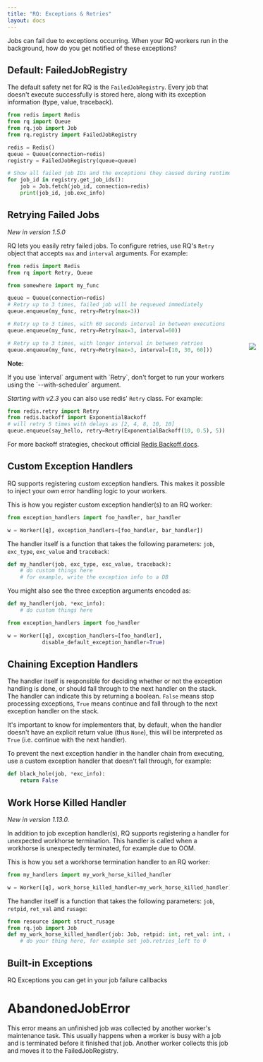```yaml
---
title: "RQ: Exceptions & Retries"
layout: docs
---
```


Jobs can fail due to exceptions occurring. When your RQ workers run in the
background, how do you get notified of these exceptions?

## Default: FailedJobRegistry

The default safety net for RQ is the `FailedJobRegistry`. Every job that doesn't
execute successfully is stored here, along with its exception information (type,
value, traceback).

```python
from redis import Redis
from rq import Queue
from rq.job import Job
from rq.registry import FailedJobRegistry

redis = Redis()
queue = Queue(connection=redis)
registry = FailedJobRegistry(queue=queue)

# Show all failed job IDs and the exceptions they caused during runtime
for job_id in registry.get_job_ids():
    job = Job.fetch(job_id, connection=redis)
    print(job_id, job.exc_info)
```

## Retrying Failed Jobs

_New in version 1.5.0_

RQ lets you easily retry failed jobs. To configure retries, use RQ's
`Retry` object that accepts `max` and `interval` arguments. For example:

```python
from redis import Redis
from rq import Retry, Queue

from somewhere import my_func

queue = Queue(connection=redis)
# Retry up to 3 times, failed job will be requeued immediately
queue.enqueue(my_func, retry=Retry(max=3))

# Retry up to 3 times, with 60 seconds interval in between executions
queue.enqueue(my_func, retry=Retry(max=3, interval=60))

# Retry up to 3 times, with longer interval in between retries
queue.enqueue(my_func, retry=Retry(max=3, interval=[10, 30, 60]))
```

<div class="warning" >
    <img style="float: right; margin-right: -60px; margin-top: -38px" src="/img/warning.png" />
    <strong>Note:</strong>
    <p markdown="1">
        If you use `interval` argument with `Retry`, don't forget to run your workers using
        the `--with-scheduler` argument.
    </p>
</div>

_Starting with v2.3_ you can also use redis' `Retry` class. For example:

```python
from redis.retry import Retry
from redis.backoff import ExponentialBackoff
# will retry 5 times with delays as [2, 4, 8, 10, 10]
queue.enqueue(say_hello, retry=Retry(ExponentialBackoff(10, 0.5), 5))
```

For more backoff strategies, checkout official [Redis Backoff docs](https://redis-py.readthedocs.io/en/stable/backoff.html#backoff-label).


## Custom Exception Handlers

RQ supports registering custom exception handlers. This makes it possible to
inject your own error handling logic to your workers.

This is how you register custom exception handler(s) to an RQ worker:

```python
from exception_handlers import foo_handler, bar_handler

w = Worker([q], exception_handlers=[foo_handler, bar_handler])
```

The handler itself is a function that takes the following parameters: `job`,
`exc_type`, `exc_value` and `traceback`:

```python
def my_handler(job, exc_type, exc_value, traceback):
    # do custom things here
    # for example, write the exception info to a DB

```

You might also see the three exception arguments encoded as:

```python
def my_handler(job, *exc_info):
    # do custom things here
```

```python
from exception_handlers import foo_handler

w = Worker([q], exception_handlers=[foo_handler],
           disable_default_exception_handler=True)
```


## Chaining Exception Handlers

The handler itself is responsible for deciding whether or not the exception
handling is done, or should fall through to the next handler on the stack.
The handler can indicate this by returning a boolean. `False` means stop
processing exceptions, `True` means continue and fall through to the next
exception handler on the stack.

It's important to know for implementers that, by default, when the handler
doesn't have an explicit return value (thus `None`), this will be interpreted
as `True` (i.e.  continue with the next handler).

To prevent the next exception handler in the handler chain from executing,
use a custom exception handler that doesn't fall through, for example:

```python
def black_hole(job, *exc_info):
    return False
```

## Work Horse Killed Handler
_New in version 1.13.0._

In addition to job exception handler(s), RQ supports registering a handler for unexpected workhorse termination.
This handler is called when a workhorse is unexpectedly terminated, for example due to OOM.

This is how you set a workhorse termination handler to an RQ worker:

```python
from my_handlers import my_work_horse_killed_handler

w = Worker([q], work_horse_killed_handler=my_work_horse_killed_handler)
```

The handler itself is a function that takes the following parameters: `job`,
`retpid`, `ret_val` and `rusage`:

```python
from resource import struct_rusage
from rq.job import Job
def my_work_horse_killed_handler(job: Job, retpid: int, ret_val: int, rusage: struct_rusage):
    # do your thing here, for example set job.retries_left to 0

```

## Built-in Exceptions
RQ Exceptions you can get in your job failure callbacks

# AbandonedJobError
This error means an unfinished job was collected by another worker's maintenance task.
This usually happens when a worker is busy with a job and is terminated before it finished that job.
Another worker collects this job and moves it to the FailedJobRegistry.
